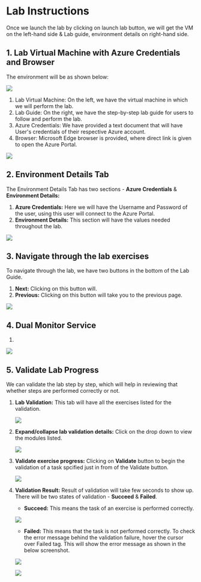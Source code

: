 # Lab Instructions

Once we launch the lab by clicking on launch lab button, we will get the VM on the left-hand side & Lab guide, environment details on right-hand side.


## 1. Lab Virtual Machine with Azure Credentials and Browser

The environment will be as shown below:

   ![](media/.png)

   1. Lab Virtual Machine: On the left, we have the virtual machine in which we will perform the lab.
   2. Lab Guide: On the right, we have the step-by-step lab guide for users to follow and perform the lab. 
   3. Azure Credentials: We have provided a text document that will have User's credentials of their respective Azure account.
   4. Browser: Microsoft Edge browser is provided, where direct link is given to open the Azure Portal.

   ![](media/.png)

## 2. Environment Details Tab

The Environment Details Tab has two sections -  **Azure Credentials** & **Environment Details:**

   1. **Azure Credentials:** Here we will have the Username and Password of the user, using this user will connect to the Azure Portal.
   2. **Environment Details:** This section will have the values needed throughout the lab.

   ![](media/labinst.png)

## 3. Navigate through the lab exercises

To navigate through the lab, we have two buttons in the bottom of the Lab Guide.

   1. **Next:** Clicking on this button will.
   2. **Previous:** Clicking on this button will take you to the previous page.

   ![](media/labinst1.png)
   
## 4. Dual Monitor Service

1. 

   ![](media/labinst2.png)
   
##  5. Validate Lab Progress

We can validate the lab step by step, which will help in reviewing that whether steps are performed correctly or not.

1. **Lab Validation:** This tab will have all the exercises listed for the validation.

   ![](media/labinst3.png)

2. **Expand/collapse lab validation details:** Click on the drop down to view the modules listed.

   ![](media/labinst4.png)
   
3. **Validate exercise progress:** Clicking on **Validate** button to begin the validation of a task spcified just in from of the Validate button. 

   ![](media/labinst8.png)
   
4. **Validation Result:** Result of validation will take few seconds to show up. There will be two states of validation - **Succeed** & **Failed**. 

   - **Succeed:** This means the task of an exercise is performed correctly.
   
   ![](media/labinst7.png)
   
   - **Failed:** This means that the task is not performed correctly. To check the error message behind the validation failure, hover the cursor over Failed tag. This will show the error message as shown in the below screenshot.
   
   ![](media/labinst5.png)

   ![](media/labinst6.png)








